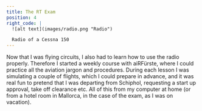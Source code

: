 ```yaml
---
title: The RT Exam
position: 4
right_code: |
  ![alt text](images/radio.png "Radio")

  Radio of a Cessna 150
---
```


Now that I was flying circuits, I also had to learn how to use the radio properly. Therefore I started a weekly course with aiRFürste, where I could practice all the aviation jargon and procedures. During each lesson I was simulating a couple of flights, which I could prepare in advance, and it was real fun to pretend that I was departing from Schiphol, requesting a start up approval, take off clearance etc. All of this from my computer at home (or from a hotel room in Mallorca, in the case of the exam, as I was on vacation).

